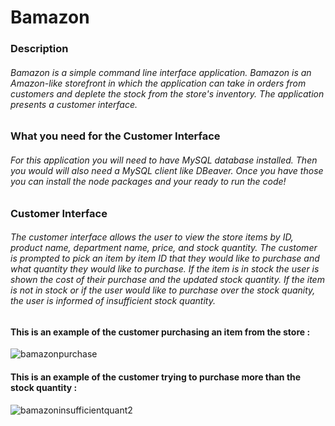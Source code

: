 # Bamazon

### Description
###### Bamazon is a simple command line interface application.  Bamazon is an Amazon-like storefront in which the application can take in orders from customers and deplete the stock from the store's inventory. The application presents a customer interface.

### What you need for the Customer Interface
###### For this application you will need to have MySQL database installed. Then you would will also need a MySQL client like DBeaver. Once you have those you can install the node packages and your ready to run the code!

### Customer Interface
###### The customer interface allows the user to view the store items by ID, product name, department name, price, and stock quantity. The customer is prompted to pick an item by item ID that they would like to purchase and what quantity they would like to purchase. If the item is in stock the user is shown the cost of their purchase and the updated stock quantity. If the item is not in stock or if the user would like to purchase over the stock quanity, the user is informed of insufficient stock quantity.


#### This is an example of the customer purchasing an item from the store :
![bamazonpurchase](https://user-images.githubusercontent.com/47366649/55293906-941d7080-53c9-11e9-9f7b-641eae63d15b.gif)



#### This is an example of the customer trying to purchase more than the stock quantity :
![bamazoninsufficientquant2](https://user-images.githubusercontent.com/47366649/55445423-4c454780-5589-11e9-8fba-f5d523cefd56.gif)